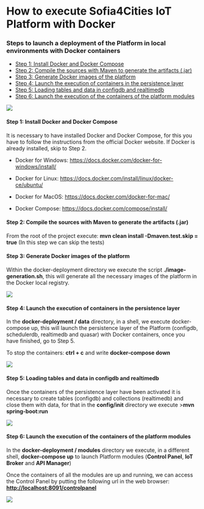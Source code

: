 # How to execute Sofia4Cities IoT Platform with Docker

### Steps to launch a deployment of the Platform in local environments with Docker containers

* [Step 1: Install Docker and Docker Compose](#install)
* [Step 2: Compile the sources with Maven to generate the artifacts (.jar)](#compile)
* [Step 3: Generate Docker images of the platform](#dockerbuild)
* [Step 4: Launch the execution of containers in the persistence layer](#composedata)
* [Step 5: Loading tables and data in configdb and realtimedb](#loaddata)
* [Step 6: Launch the execution of the containers of the platform modules](#composemodules)

![](horizontal.png)

#### <a name="install"></a>Step 1: Install Docker and Docker Compose

It is necessary to have installed Docker and Docker Compose, for this you have to follow the instructions from the official Docker website. If Docker is already installed, skip to Step 2.

- Docker for Windows: https://docs.docker.com/docker-for-windows/install/
- Docker for Linux: https://docs.docker.com/install/linux/docker-ce/ubuntu/
- Docker for MacOS: https://docs.docker.com/docker-for-mac/

- Docker Compose: https://docs.docker.com/compose/install/

#### <a name="compile"></a>Step 2: Compile the sources with Maven to generate the artifacts (.jar)

From the root of the project execute: **mvn clean install -Dmaven.test.skip = true** (In this step we can skip the tests)

#### <a name="dockerbuild"></a>Step 3: Generate Docker images of the platform

Within the docker-deployment directory we execute the script **./image-generation.sh**, this will generate all the necessary images of the platform in the Docker local registry.

![](imagescript.png)

#### <a name="composedata"></a>Step 4: Launch the execution of containers in the persistence layer

In the **docker-deployment / data** directory, in a shell, we execute docker-compose up, this will launch the persistence layer of the Platform
(configdb, schedulerdb, realtimedb and quasar) with Docker containers, once you have finished, go to Step 5.

To stop the containers: **ctrl + c** and write **docker-compose down**

![](dataup.png)

#### <a name="loaddata"></a>Step 5: Loading tables and data in configdb and realtimedb

Once the containers of the persistence layer have been activated it is necessary to create tables (configdb) and collections (realtimedb) and close them with data, for that in the **config/init** directory we execute >**mvn spring-boot:run**

![](loaddata.png)

#### <a name="composemodules"></a>Step 6: Launch the execution of the containers of the platform modules

In the **docker-deployment / modules** directory we execute, in a different shell, **docker-compose up** to launch Platform modules (**Control Panel**, **IoT Broker** and **API Manager**)

Once the containers of all the modules are up and running, we can access the Control Panel by putting the following url in the web browser: **[http://localhost:8091/controlpanel](http://localhost:8091/controlpanel)**

![](login.png)